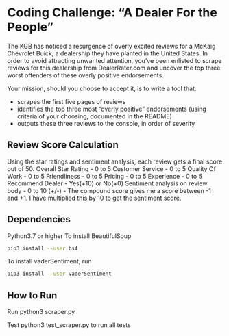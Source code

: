 # Coding Challenge: “A Dealer For the People”
The KGB has noticed a resurgence of overly excited reviews for a McKaig Chevrolet Buick, a dealership they have planted in the United States. In order to avoid attracting unwanted attention, you’ve been enlisted to scrape reviews for this dealership from DealerRater.com and uncover the top three worst offenders of these overly positive endorsements.

Your mission, should you choose to accept it, is to write a tool that:

* scrapes the first five pages of reviews
* identifies the top three most “overly positive” endorsements (using criteria of your choosing, documented in the README)
* outputs these three reviews to the console, in order of severity

## Review Score Calculation
Using the star ratings and sentiment analysis, each review gets a final score out of 50.
Overall Star Rating - 0 to 5
Customer Service - 0 to 5
Quality Of Work - 0 to 5
Friendliness - 0 to 5
Pricing - 0 to 5
Experience - 0 to 5
Recommend Dealer - Yes(+10) or No(+0)
Sentiment analysis on review body - 0 to 10 (+/-)
    - The compound score gives me a score between -1 and +1. I have multiplied this by 10 to get the sentiment score.


## Dependencies
Python3.7 or higher
To install BeautifulSoup
```bash
pip3 install --user bs4
```
To install vaderSentiment, run 
```bash
pip3 install --user vaderSentiment
```

## How to Run
Run
python3 scraper.py

Test
python3 test_scraper.py to run all tests
